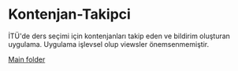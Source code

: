 # Kontenjan-Takipci
İTÜ'de ders seçimi için kontenjanları takip eden ve bildirim oluşturan uygulama.
Uygulama işlevsel olup viewsler önemsenmemiştir.

 [Main folder](https://github.com/talhacomak/Kontenjan-Takipci/tree/master/app/src/main)
